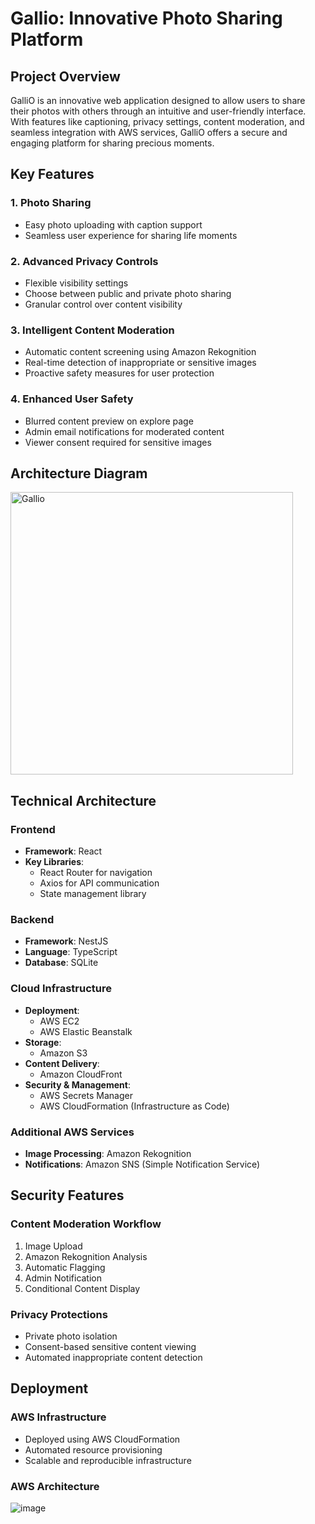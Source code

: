 # Gallio: Innovative Photo Sharing Platform

## Project Overview

GalliO is an innovative web application designed to allow users to share their photos with
others through an intuitive and user-friendly interface. With features like captioning, privacy
settings, content moderation, and seamless integration with AWS services, GalliO offers a
secure and engaging platform for sharing precious moments.

## Key Features

### 1. Photo Sharing
- Easy photo uploading with caption support
- Seamless user experience for sharing life moments

### 2. Advanced Privacy Controls
- Flexible visibility settings
- Choose between public and private photo sharing
- Granular control over content visibility

### 3. Intelligent Content Moderation
- Automatic content screening using Amazon Rekognition
- Real-time detection of inappropriate or sensitive images
- Proactive safety measures for user protection

### 4. Enhanced User Safety
- Blurred content preview on explore page
- Admin email notifications for moderated content
- Viewer consent required for sensitive images

## Architecture Diagram
<img width="452" alt="Gallio" src="https://github.com/user-attachments/assets/6e6058b0-e985-46af-bc79-87f60d9af5f2" />

## Technical Architecture

### Frontend
- **Framework**: React
- **Key Libraries**: 
  - React Router for navigation
  - Axios for API communication
  - State management library

### Backend
- **Framework**: NestJS
- **Language**: TypeScript
- **Database**: SQLite

### Cloud Infrastructure
- **Deployment**: 
  - AWS EC2
  - AWS Elastic Beanstalk
- **Storage**: 
  - Amazon S3
- **Content Delivery**: 
  - Amazon CloudFront
- **Security & Management**:
  - AWS Secrets Manager
  - AWS CloudFormation (Infrastructure as Code)

### Additional AWS Services
- **Image Processing**: Amazon Rekognition
- **Notifications**: Amazon SNS (Simple Notification Service)

## Security Features

### Content Moderation Workflow
1. Image Upload
2. Amazon Rekognition Analysis
3. Automatic Flagging
4. Admin Notification
5. Conditional Content Display

### Privacy Protections
- Private photo isolation
- Consent-based sensitive content viewing
- Automated inappropriate content detection

## Deployment

### AWS Infrastructure
- Deployed using AWS CloudFormation
- Automated resource provisioning
- Scalable and reproducible infrastructure

### AWS Architecture
![image](https://github.com/user-attachments/assets/f46fae46-677a-439b-a465-8cc61d9d63b5)




